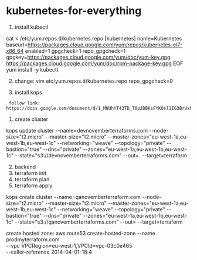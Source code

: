  # kubernetes-for-everything
   1. install kubectl 

   cat <<EOF > /etc/yum.repos.d/kubernetes.repo
   [kubernetes]
   name=Kubernetes
   baseurl=https://packages.cloud.google.com/yum/repos/kubernetes-el7-x86_64
   enabled=1
   gpgcheck=1
   repo_gpgcheck=1
   gpgkey=https://packages.cloud.google.com/yum/doc/yum-key.gpg https://packages.cloud.google.com/yum/doc/rpm-package-key.gpg
   EOF
   yum install -y kubectl

 
   2. change: vim etc/yum.repos.d/kubernetes.repo
            repo_gpgcheck=0
            
            
            
   3. install kops
     
     follow link: https://docs.google.com/document/d/1_MNUhYT43TD_T0pJDBKsFYKOsl1IG3BrUxhB12L9s_4/edit




  1. create cluster

  kops update cluster --name=devnovemberterraforms.com --node-size="t2.micro" --master-size="t2.micro" --master-zones="eu-west-1a,eu-west-1b,eu-west-1c" --networking="weave" --topology="private" --bastion="true" --dns="private" --zones="eu-west-1a,eu-west-1b,eu-west-1c" --state="s3://devnovemberterraforms.com" --out=. --target=terraform



   2. backend
   3. terraform init
   4. terraform plan
   5. terraform apply


  kops create cluster --name=qanovemberterraform.com --node-size="t2.micro" --master-size="t2.micro" --master-zones="eu-west-1a,eu-west-1b,eu-west-1c" --networking="weave" --topology="private" --bastion="true" --dns="private" --zones="eu-west-1a,eu-west-1b,eu-west-1c" --state="s3://qanovemberterraforms.com" --out= --target=terraform
  
  
   create hosted zone: aws route53 create-hosted-zone --name prodmyterraform.com \
--vpc VPCRegion=eu-west-1,VPCId=vpc-03c0e465 \
--caller-reference 2014-04-01-18:4
